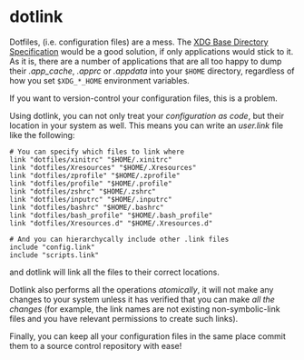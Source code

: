 # dotlink

Dotfiles, (i.e. configuration files) are a mess. The [XDG Base Directory Specification](https://specifications.freedesktop.org/basedir-spec/basedir-spec-latest.html) would be a good solution, if only applications would stick to it. As it is, there are a number of applications that are all too happy to dump their *.app_cache*, *.apprc* or *.appdata* into your ```$HOME``` directory, regardless of how you set ```$XDG_*_HOME``` environment variables. 

If you want to version-control your configuration files, this is a problem.

Using dotlink, you can not only treat your *configuration as code*, but their location in your system as well. This means you can write an *user.link* file like the following:
```
# You can specify which files to link where
link "dotfiles/xinitrc" "$HOME/.xinitrc"
link "dotfiles/Xresources" "$HOME/.Xresources"
link "dotfiles/zprofile" "$HOME/.zprofile"
link "dotfiles/profile" "$HOME/.profile"
link "dotfiles/zshrc" "$HOME/.zshrc"
link "dotfiles/inputrc" "$HOME/.inputrc"
link "dotfiles/bashrc" "$HOME/.bashrc"
link "dotfiles/bash_profile" "$HOME/.bash_profile"
link "dotfiles/Xresources.d" "$HOME/.Xresources.d"

# And you can hierarchycally include other .link files 
include "config.link"
include "scripts.link"
```
and dotlink will link all the files to their correct locations.

Dotlink also performs all the operations *atomically*, it will not make any changes to your system unless it has verified that you can make *all the changes* (for example, the link names are not existing non-symbolic-link files and you have relevant permissions to create such links).

Finally, you can keep all your configuration files in the same place commit them to a source control repository with ease!
